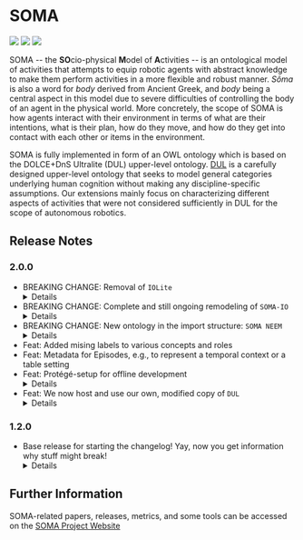 # SOMA

![](https://github.com/ease-crc/soma/workflows/Evaluation/badge.svg)
![](https://github.com/ease-crc/soma/workflows/Documentation/badge.svg)
![](https://github.com/ease-crc/soma/workflows/Deployment/badge.svg)

SOMA -- the **SO**cio-physical **M**odel of **A**ctivities -- is an ontological model of activities that attempts to equip robotic agents with abstract knowledge to make them perform activities in a more flexible and robust manner.
*Sôma* is also a word for *body* derived from Ancient Greek, and *body* being a central aspect in this model due to severe difficulties of controlling the body of an agent in the physical world.
More concretely, the scope of SOMA is how agents interact with their environment in terms of what are their intentions, what is their plan, how do they move, and how do they get into contact with each other or items in the environment.

SOMA is fully implemented in form of an OWL ontology which is based on the DOLCE+DnS Ultralite (DUL) upper-level ontology.
[DUL](http://www.ontologydesignpatterns.org/ont/dul/DUL.owl) is a carefully designed upper-level ontology that seeks to model general categories underlying human cognition without making any discipline-specific assumptions.
Our extensions mainly focus on characterizing different aspects of activities that were not considered sufficiently in DUL for the scope of autonomous robotics.

## Release Notes

### 2.0.0
*   BREAKING CHANGE: Removal of `IOLite`
    <details>
        <summary>Details</summary>
        <ul>
            <li>
                Reason: incompatible with <code>DUL-v32</code>
            </li>
            <li>
                Note: Some important concepts, e.g. <code>IOLite#DigitalResource</code>, are still referenced in the taxonomy for backwards-compatibility. If you are missing any crucial concepts/roles, let us know
            </li>
            <li>
                Ongoing effort to create a model of CRAM (see next point) will replace some of the IOLite taxonomy at some point
            </li>
        </ul>
    </details>
*   BREAKING CHANGE: Complete and still ongoing remodeling of `SOMA-IO`
    <details>
        <summary>Details</summary>
        <ul>
            <li>
                Reason: Was in a primitive state; we need a better model of IO stuff to model CRAM
            </li>
            <li>
                Note: Removal/resorting of various concepts and roles. To the best of our knowledge, these should not have been in use anyway - please let us know if you are missing anything
            </li>
        </ul>
    </details>
*   BREAKING CHANGE: New ontology in the import structure: `SOMA NEEM`
    <details>
        <summary>Details</summary>
        Some SOMA entities, e.g., <code>KynoDinamicData</code>, have been decided to be too specific for the basic SOMA ontology. These have been moved to <code>SOMA NEEM</code>, which is of course part of the collapsed SOMA version
    </details>
*   Feat: Added mising labels to various concepts and roles
*   Feat: Metadata for Episodes, e.g., to represent a temporal context or a table setting
*   Feat: Protégé-setup for offline development
    <details>
        <summary>Details</summary>
        When opening SOMA locally from the cloned repository, Protégé will follow the IRI redirects in the catalog file from the same folder. There, we redirected the imports from the online version to the local version. This allows offline editing, while not changing anything when opening the ontologies via the IRI elsewhere
    </details>
*   Feat: We now host and use our own, modified copy of `DUL`
    <details>
        <summary>Details</summary>
        <ul>
            <li>
                Reason: <code>DUL</code>is unreliable (e.g., down for a whole week and no one can open <code>SOMA</code>)
            </li>
            <li>
                As a side effect, we can make changes to <code>DUL</code>, if necessary (yes, we will be very careful)
                <ul>
                    <li>
                        Removed italian lables
                    </li>
                    <li>
                        Added missing annotations of `rdfs:isDefinedIn` (only for <code>DUL</code> concepts / roles)
                    </li>
                    <li>
                        Removed unnecessary annotations of author and date
                    </li>
                    <li>
                        Added missing english labels
                    </li>
                </ul>
            </li>
        </ul>
    </details>
### 1.2.0
*   Base release for starting the changelog! Yay, now you get information why stuff might break!
    <details>
        <summary>Details</summary>
        The SOMA ontologies can now be accessed via a version IRI, e.g., <a href="INSERT VERSION IRI EXAMPLE HERE">INSERT_VERSION_IRI_EXAMPLE_HERE</a>. These are guaranteed to stay the way they are. The basic ontology IRI, e.g., <a href="http://www.ease-crc.org/ont/SOMA.owl">http://www.ease-crc.org/ont/SOMA.owl</a>, now refers to the newest version that is available (not neccessary associated to a stable release)
    </details>


## Further Information

SOMA-related papers, releases, metrics, and some tools can be accessed on the [SOMA Project Website](https://ease-crc.github.io/soma/)